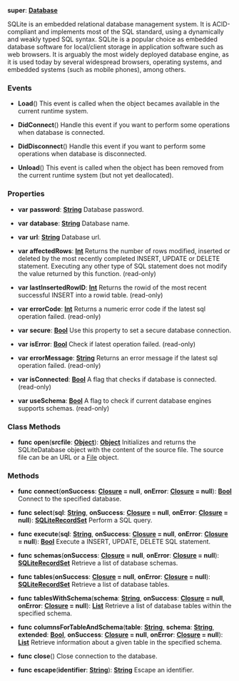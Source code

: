 **super**: **[Database](Database.md)**

SQLite is an embedded relational database management system. It is ACID-compliant and implements most of the SQL standard, using a dynamically and weakly typed SQL syntax. SQLite is a popular choice as embedded database software for local/client storage in application software such as web browsers. It is arguably the most widely deployed database engine, as it is used today by several widespread browsers, operating systems, and embedded systems (such as mobile phones), among others.

### Events

* **Load**()
This event is called when the object becames available in the current runtime system.

* **DidConnect**()
Handle this event if you want to perform some operations when database is connected.

* **DidDisconnect**()
Handle this event if you want to perform some operations when database is disconnected.

* **Unload**()
This event is called when the object has been removed from the current runtime system (but not yet deallocated).



### Properties

* **var** **password**: **[String](../gravity/types.md)**
Database password.

* **var** **database**: **[String](../gravity/types.md)**
Database name.

* **var** **url**: **[String](../gravity/types.md)**
Database url.

* **var** **affectedRows**: **[Int](../gravity/types.md)**
Returns the number of rows modified, inserted or deleted by the most recently completed INSERT, UPDATE or DELETE statement. Executing any other type of SQL statement does not modify the value returned by this function. \(read-only\)

* **var** **lastInsertedRowID**: **[Int](../gravity/types.md)**
Returns the rowid of the most recent successful INSERT into a rowid table. \(read-only\)

* **var** **errorCode**: **[Int](../gravity/types.md)**
Returns a numeric error code if the latest sql operation failed. \(read-only\)

* **var** **secure**: **[Bool](../gravity/types.md)**
Use this property to set a secure database connection.

* **var** **isError**: **[Bool](../gravity/types.md)**
Check if latest operation failed. \(read-only\)

* **var** **errorMessage**: **[String](../gravity/types.md)**
Returns an error message if the latest sql operation failed. \(read-only\)

* **var** **isConnected**: **[Bool](../gravity/types.md)**
A flag that checks if database is connected. \(read-only\)

* **var** **useSchema**: **[Bool](../gravity/types.md)**
A flag to check if current database engines supports schemas. \(read-only\)



### Class Methods

* **func** **open**(**srcfile**: **[Object](../gravity/types.md)**): <strong>[Object](../gravity/types.md)</strong> 
Initializes and returns the SQLiteDatabase object with the content of the source file. The source file can be an URL or a <a href="File.html">File</a> object.



### Methods

* **func** **connect**(**onSuccess**: **[Closure](../gravity/closures.md) = null**, **onError**: **[Closure](../gravity/closures.md) = null**): <strong>[Bool](../gravity/types.md)</strong> 
Connect to the specified database.

* **func** **select**(**sql**: **[String](../gravity/types.md)**, **onSuccess**: **[Closure](../gravity/closures.md) = null**, **onError**: **[Closure](../gravity/closures.md) = null**): <strong>[SQLiteRecordSet](SQLiteRecordSet.md)</strong> 
Perform a SQL query.

* **func** **execute**(**sql**: **[String](../gravity/types.md)**, **onSuccess**: **[Closure](../gravity/closures.md) = null**, **onError**: **[Closure](../gravity/closures.md) = null**): <strong>[Bool](../gravity/types.md)</strong> 
Execute a INSERT, UPDATE, DELETE SQL statement.

* **func** **schemas**(**onSuccess**: **[Closure](../gravity/closures.md) = null**, **onError**: **[Closure](../gravity/closures.md) = null**): <strong>[SQLiteRecordSet](SQLiteRecordSet.md)</strong> 
Retrieve a list of database schemas.

* **func** **tables**(**onSuccess**: **[Closure](../gravity/closures.md) = null**, **onError**: **[Closure](../gravity/closures.md) = null**): <strong>[SQLiteRecordSet](SQLiteRecordSet.md)</strong> 
Retrieve a list of database tables.

* **func** **tablesWithSchema**(**schema**: **[String](../gravity/types.md)**, **onSuccess**: **[Closure](../gravity/closures.md) = null**, **onError**: **[Closure](../gravity/closures.md) = null**): <strong>[List](../gravity/lists.md)</strong> 
Retrieve a list of database tables within the specified schema.

* **func** **columnsForTableAndSchema**(**table**: **[String](../gravity/types.md)**, **schema**: **[String](../gravity/types.md)**, **extended**: **[Bool](../gravity/types.md)**, **onSuccess**: **[Closure](../gravity/closures.md) = null**, **onError**: **[Closure](../gravity/closures.md) = null**): <strong>[List](../gravity/lists.md)</strong> 
Retrieve information about a given table in the specified schema.

* **func** **close**()
Close connection to the database.

* **func** **escape**(**identifier**: **[String](../gravity/types.md)**): <strong>[String](../gravity/types.md)</strong> 
Escape an identifier.





